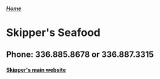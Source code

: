 ##### [Home](https://chuckbyrum2.github.io/)

# Skipper's Seafood
## Phone: 336.885.8678 or 336.887.3315
#### [Skipper's main website](https://www.skippershp.com/)




